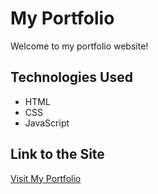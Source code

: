 # My Portfolio
Welcome to my portfolio website!

## Technologies Used
- HTML
- CSS
- JavaScript

## Link to the Site
[Visit My Portfolio](http://127.0.0.1:5500/web.html)
